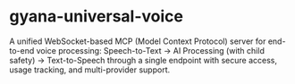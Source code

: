 # gyana-universal-voice
A unified WebSocket-based MCP (Model Context Protocol) server for end-to-end voice processing: Speech-to-Text → AI Processing (with child safety) → Text-to-Speech through a single endpoint with secure access, usage tracking, and multi-provider support.

